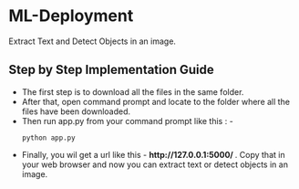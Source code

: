 # ML-Deployment
Extract Text and Detect Objects in an image.
## Step by Step Implementation Guide
<ul>
  <li> The first step is to download all the files in the same folder. </li>
  <li> After that, open command prompt and locate to the folder where all the files have been downloaded.</li>
  <li> Then run app.py from your command prompt like this : -
 
```python app.py```
  <li> Finally, you wil get a url like this - <b> http://127.0.0.1:5000/ </b>. Copy that in your web browser and now you can extract text or detect objects in an image. </li>
</ul>
